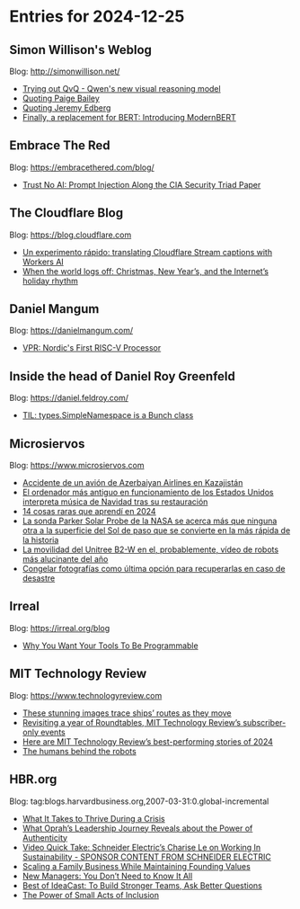 # Entries for 2024-12-25
## Simon Willison's Weblog 
Blog: http://simonwillison.net/ 

- [Trying out QvQ - Qwen's new visual reasoning model](https://simonwillison.net/2024/Dec/24/qvq/#atom-everything)
- [Quoting Paige Bailey](https://simonwillison.net/2024/Dec/24/paige-bailey/#atom-everything)
- [Quoting Jeremy Edberg](https://simonwillison.net/2024/Dec/24/jeremy-edberg/#atom-everything)
- [Finally, a replacement for BERT: Introducing ModernBERT](https://simonwillison.net/2024/Dec/24/modernbert/#atom-everything)
## Embrace The Red 
Blog: https://embracethered.com/blog/ 

- [Trust No AI: Prompt Injection Along the CIA Security Triad Paper](https://embracethered.com/blog/posts/2024/trust-no-ai-prompt-injection-along-the-cia-security-triad-paper/)
##  The Cloudflare Blog  
Blog: https://blog.cloudflare.com 

- [Un experimento rápido: translating Cloudflare Stream captions with Workers AI](https://blog.cloudflare.com/un-experimento-rapido-translating-cloudflare-stream-captions-with-workers-ai/)
- [When the world logs off: Christmas, New Year’s, and the Internet’s holiday rhythm](https://blog.cloudflare.com/when-the-world-logs-off-christmas-new-years-and-the-internets-holiday-rhythm/)
## Daniel Mangum 
Blog: https://danielmangum.com/ 

- [VPR: Nordic's First RISC-V Processor](https://danielmangum.com/posts/vpr-nordic-risc-v-processor/)
## Inside the head of Daniel Roy Greenfeld 
Blog: https://daniel.feldroy.com/ 

- [TIL: types.SimpleNamespace is a Bunch class](https://daniel.feldroy.com/posts/til-2024-12-types-simplenamespace-is-a-bunch-class)
## Microsiervos 
Blog: https://www.microsiervos.com 

- [Accidente de un avión de Azerbaiyan Airlines en Kazajistán](https://www.microsiervos.com/archivo/aerotrastorno/accidente-avion-acerbaiyan-airlines-kazajistan.html)
- [El ordenador más antiguo en funcionamiento de los Estados Unidos interpreta música de Navidad tras su restauración](https://www.microsiervos.com/archivo/ordenadores/ordenador-mas-antiguo-estados-unidos-musica-navidad.html)
- [14 cosas raras que aprendí en 2024](https://www.microsiervos.com/archivo/microciervadas-varias/14-cosas-raras-que-aprendi-en-2024.html)
- [La sonda Parker Solar Probe de la NASA se acerca más que ninguna otra a la superficie del Sol de paso que se convierte en la más rápida de la historia](https://www.microsiervos.com/archivo/espacio/sonda-parker-nasa-seis-millones-kilometros-superficie-sol-mas-rapida-historia.html)
- [La movilidad del Unitree B2-W en el, probablemente, vídeo de robots más alucinante del año](https://www.microsiervos.com/archivo/robots/movilidad-unitree-b2-w-video-robots-alucinante.html)
- [Congelar fotografías como última opción para recuperarlas en caso de desastre](https://www.microsiervos.com/archivo/fotografia/congelar-fotografias-recuperarlas-desastre.html)
## Irreal 
Blog: https://irreal.org/blog 

- [Why You Want Your Tools To Be Programmable](https://irreal.org/blog/?p=12669)
## MIT Technology Review 
Blog: https://www.technologyreview.com 

- [These stunning images trace ships’ routes as they move](https://www.technologyreview.com/2024/12/25/1108508/public-data-ship-movements-data-visualization/)
- [Revisiting a year of Roundtables, MIT Technology Review’s subscriber-only events](https://www.technologyreview.com/2024/12/25/1109371/revisiting-a-year-of-roundtables-mit-technology-reviews-subscriber-only-events/)
- [Here are MIT Technology Review’s best-performing stories of 2024](https://www.technologyreview.com/2024/12/24/1109365/here-are-mit-technology-reviews-best-performing-stories-of-2024/)
- [The humans behind the robots](https://www.technologyreview.com/2024/12/24/1109523/the-humans-behind-the-robots/)
## HBR.org 
Blog: tag:blogs.harvardbusiness.org,2007-03-31:0.global-incremental 

- [What It Takes to Thrive During a Crisis](https://hbr.org/podcast/2024/12/what-it-takes-to-thrive-during-a-crisis)
- [What Oprah’s Leadership Journey Reveals about the Power of Authenticity](https://hbr.org/podcast/2024/12/what-oprahs-leadership-journey-reveals-about-the-power-of-authenticity)
- [Video Quick Take: Schneider Electric’s Charise Le on Working In Sustainability - SPONSOR CONTENT FROM SCHNEIDER ELECTRIC](https://hbr.org/sponsored/2024/12/video-quick-take-schneider-electrics-charise-le-on-working-in-sustainability)
- [Scaling a Family Business While Maintaining Founding Values](https://hbr.org/podcast/2024/12/scaling-a-family-business-while-maintaining-founding-values)
- [New Managers: You Don’t Need to Know It All](https://hbr.org/2024/12/new-managers-you-dont-need-to-know-it-all)
- [Best of IdeaCast: To Build Stronger Teams, Ask Better Questions](https://hbr.org/podcast/2024/12/best-of-ideacast-to-build-stronger-teams-ask-better-questions)
- [The Power of Small Acts of Inclusion](https://hbr.org/2024/12/the-power-of-small-acts-of-inclusion)